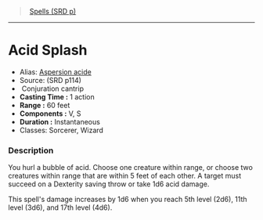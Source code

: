 ﻿> [Spells (SRD p)](srd_spells.md)

---

# Acid Splash

- Alias: [Aspersion acide](hd_spells_aspersion_acide.md)
- Source: (SRD p114)
-  Conjuration cantrip
- **Casting Time :** 1 action
- **Range :** 60 feet
- **Components :** V, S
- **Duration :** Instantaneous
- Classes: Sorcerer, Wizard

### Description

You hurl a bubble of acid. Choose one creature within range, or choose two creatures within range that are within 5 feet of each other. A target must succeed on a Dexterity saving throw or take 1d6 acid damage.

This spell's damage increases by 1d6 when you reach 5th level (2d6), 11th level (3d6), and 17th level (4d6).

[Aspersion acide]: spells_hd.md#aspersion-acide
[Aide]: spells_hd.md#aide
[Alarme]: spells_hd.md#alarme
[Modifier son apparence]: spells_hd.md#modifier-son-apparence
[Amitié avec les animaux]: spells_hd.md#amitié-avec-les-animaux
[Messager animal]: spells_hd.md#messager-animal
[Formes animales]: spells_hd.md#formes-animales
[Animation des morts]: spells_hd.md#animation-des-morts
[Animation des objets]: spells_hd.md#animation-des-objets
[Coquille antivie]: spells_hd.md#coquille-antivie
[Champ antimagie]: spells_hd.md#champ-antimagie
[Répulsion/attirance]: spells_hd.md#répulsionattirance
[Oeil magique]: spells_hd.md#oeil-magique
[Verrou magique]: spells_hd.md#verrou-magique
[Projection astrale]: spells_hd.md#projection-astrale
[Augure]: spells_hd.md#augure
[Éveil]: spells_hd.md#Éveil
[Fléau]: spells_hd.md#fléau
[Bannissement]: spells_hd.md#bannissement
[Peau d'écorce]: spells_hd.md#peau-décorce
[Lueur d'espoir]: spells_hd.md#lueur-despoir
[Jeter une malédiction]: spells_hd.md#jeter-une-malédiction
[Main magique]: spells_hd.md#main-magique
[Barrière de lames]: spells_hd.md#barrière-de-lames
[Bénédiction]: spells_hd.md#bénédiction
[Flétrissement]: spells_hd.md#flétrissement
[Cécité/Surdité]: spells_hd.md#cécitésurdité
[Clignotement]: spells_hd.md#clignotement
[Flou]: spells_hd.md#flou
[Frappe lumineuse]: spells_hd.md#frappe-lumineuse
[Mains brûlantes]: spells_hd.md#mains-brûlantes
[Appel de la foudre]: spells_hd.md#appel-de-la-foudre
[Apaisement des émotions]: spells_hd.md#apaisement-des-émotions
[Chaîne d'éclairs]: spells_hd.md#chaîne-déclairs
[Charme-personne]: spells_hd.md#charme-personne
[Contact glacial]: spells_hd.md#contact-glacial
[Cercle de mort]: spells_hd.md#cercle-de-mort
[Clairvoyance]: spells_hd.md#clairvoyance
[Clone]: spells_hd.md#clone
[Nuage mortel]: spells_hd.md#nuage-mortel
[Couleurs dansantes]: spells_hd.md#couleurs-dansantes
[Injonction]: spells_hd.md#injonction
[Communion]: spells_hd.md#communion
[Communion avec la nature]: spells_hd.md#communion-avec-la-nature
[Compréhension des langues]: spells_hd.md#compréhension-des-langues
[Compulsion]: spells_hd.md#compulsion
[Cône de froid]: spells_hd.md#cône-de-froid
[Confusion]: spells_hd.md#confusion
[Invoquer des animaux]: spells_hd.md#invoquer-des-animaux
[Invoquer un céleste]: spells_hd.md#invoquer-un-céleste
[Invoquer un élémentaire]: spells_hd.md#invoquer-un-élémentaire
[Invoquer une fée]: spells_hd.md#invoquer-une-fée
[Invoquer des élémentaires mineurs]: spells_hd.md#invoquer-des-élémentaires-mineurs
[Invoquer des êtres des bois]: spells_hd.md#invoquer-des-êtres-des-bois
[Contacter un autre plan]: spells_hd.md#contacter-un-autre-plan
[Contagion]: spells_hd.md#contagion
[Contingence]: spells_hd.md#contingence
[Flamme éternelle]: spells_hd.md#flamme-éternelle
[Contrôle de l'eau]: spells_hd.md#contrôle-de-leau
[Contrôle du climat]: spells_hd.md#contrôle-du-climat
[Contresort]: spells_hd.md#contresort
[Création de nourriture et d'eau]: spells_hd.md#création-de-nourriture-et-deau
[Création ou destruction d'eau]: spells_hd.md#création-ou-destruction-deau
[Création de mort-vivant]: spells_hd.md#création-de-mort-vivant
[Création]: spells_hd.md#création
[Soin des blessures]: spells_hd.md#soin-des-blessures
[Lumières dansantes]: spells_hd.md#lumières-dansantes
[Ténèbres]: spells_hd.md#ténèbres
[Vision dans le noir]: spells_hd.md#vision-dans-le-noir
[Lumière du jour]: spells_hd.md#lumière-du-jour
[Protection contre la mort]: spells_hd.md#protection-contre-la-mort
[Boule de feu à explosion retardée]: spells_hd.md#boule-de-feu-à-explosion-retardée
[Demi-plan]: spells_hd.md#demi-plan
[Détection du mal et du bien]: spells_hd.md#détection-du-mal-et-du-bien
[Détection de la magie]: spells_hd.md#détection-de-la-magie
[Détection du poison et des maladies]: spells_hd.md#détection-du-poison-et-des-maladies
[Détection des pensées]: spells_hd.md#détection-des-pensées
[Porte dimensionnelle]: spells_hd.md#porte-dimensionnelle
[Déguisement]: spells_hd.md#déguisement
[Désintégration]: spells_hd.md#désintégration
[Dissipation du mal et du bien]: spells_hd.md#dissipation-du-mal-et-du-bien
[Dissipation de la magie]: spells_hd.md#dissipation-de-la-magie
[Divination]: spells_hd.md#divination
[Faveur divine]: spells_hd.md#faveur-divine
[Parole divine]: spells_hd.md#parole-divine
[Dominer une bête]: spells_hd.md#dominer-une-bête
[Dominer un monstre]: spells_hd.md#dominer-un-monstre
[Dominer un humanoïde]: spells_hd.md#dominer-un-humanoïde
[Convocations instantanées]: spells_hd.md#convocations-instantanées
[Rêve]: spells_hd.md#rêve
[Druidisme]: spells_hd.md#druidisme
[Tremblement de terre]: spells_hd.md#tremblement-de-terre
[Explosion occulte]: spells_hd.md#explosion-occulte
[Amélioration de caractéristique]: spells_hd.md#amélioration-de-caractéristique
[Agrandir/Rétrécir]: spells_hd.md#agrandirrétrécir
[Enchevêtrement]: spells_hd.md#enchevêtrement
[Envoûtement]: spells_hd.md#envoûtement
[Forme éthérée]: spells_hd.md#forme-éthérée
[Tentacules noirs]: spells_hd.md#tentacules-noirs
[Repli expéditif]: spells_hd.md#repli-expéditif
[Mauvais oeil]: spells_hd.md#mauvais-oeil
[Fabrication]: spells_hd.md#fabrication
[Lueurs féeriques]: spells_hd.md#lueurs-féeriques
[Simulacre de vie]: spells_hd.md#simulacre-de-vie
[Peur]: spells_hd.md#peur
[Léger comme une plume]: spells_hd.md#léger-comme-une-plume
[Esprit faible]: spells_hd.md#esprit-faible
[Appel de familier]: spells_hd.md#appel-de-familier
[Trouver une monture]: spells_hd.md#trouver-une-monture
[Trouver un chemin]: spells_hd.md#trouver-un-chemin
[Trouver les pièges]: spells_hd.md#trouver-les-pièges
[Doigt de mort]: spells_hd.md#doigt-de-mort
[Trait de feu]: spells_hd.md#trait-de-feu
[Bouclier de feu]: spells_hd.md#bouclier-de-feu
[Tempête de feu]: spells_hd.md#tempête-de-feu
[Boule de feu]: spells_hd.md#boule-de-feu
[Lame de feu]: spells_hd.md#lame-de-feu
[Colonne de flamme]: spells_hd.md#colonne-de-flamme
[Sphère de feu]: spells_hd.md#sphère-de-feu
[Pétrification]: spells_hd.md#pétrification
[Vol]: spells_hd.md#vol
[Nappe de brouillard]: spells_hd.md#nappe-de-brouillard
[Interdiction]: spells_hd.md#interdiction
[Cage de force]: spells_hd.md#cage-de-force
[Prémonition]: spells_hd.md#prémonition
[Liberté de mouvement]: spells_hd.md#liberté-de-mouvement
[Forme gazeuse]: spells_hd.md#forme-gazeuse
[Portail]: spells_hd.md#portail
[Coercition mystique]: spells_hd.md#coercition-mystique
[Doux repos]: spells_hd.md#doux-repos
[Insecte géant]: spells_hd.md#insecte-géant
[Bagou]: spells_hd.md#bagou
[Globe d'invulnérabilité]: spells_hd.md#globe-dinvulnérabilité
[Glyphe de protection]: spells_hd.md#glyphe-de-protection
[Baies nourricières]: spells_hd.md#baies-nourricières
[Graisse]: spells_hd.md#graisse
[Invisibilité supérieure]: spells_hd.md#invisibilité-supérieure
[Restauration supérieure]: spells_hd.md#restauration-supérieure
[Gardien de la foi]: spells_hd.md#gardien-de-la-foi
[Protections et sceaux]: spells_hd.md#protections-et-sceaux
[Assistance]: spells_hd.md#assistance
[Balisage]: spells_hd.md#balisage
[Bourrasque]: spells_hd.md#bourrasque
[Sanctification]: spells_hd.md#sanctification
[Terrain hallucinatoire]: spells_hd.md#terrain-hallucinatoire
[Contamination]: spells_hd.md#contamination
[Hâte]: spells_hd.md#hâte
[Guérison]: spells_hd.md#guérison
[Mot de guérison]: spells_hd.md#mot-de-guérison
[Chauffer le métal]: spells_hd.md#chauffer-le-métal
[Représailles infernales]: spells_hd.md#représailles-infernales
[Festin des héros]: spells_hd.md#festin-des-héros
[Héroïsme]: spells_hd.md#héroïsme
[Immobiliser un monstre]: spells_hd.md#immobiliser-un-monstre
[Immobiliser un humanoïde]: spells_hd.md#immobiliser-un-humanoïde
[Aura sacrée]: spells_hd.md#aura-sacrée
[Marque du chasseur]: spells_hd.md#marque-du-chasseur
[Motif hypnotique]: spells_hd.md#motif-hypnotique
[Tempête de grêle]: spells_hd.md#tempête-de-grêle
[Identification]: spells_hd.md#identification
[Texte illusoire]: spells_hd.md#texte-illusoire
[Emprisonnement]: spells_hd.md#emprisonnement
[Nuage incendiaire]: spells_hd.md#nuage-incendiaire
[Blessure]: spells_hd.md#blessure
[Fléau d'insectes]: spells_hd.md#fléau-dinsectes
[Invisibilité]: spells_hd.md#invisibilité
[Saut]: spells_hd.md#saut
[Déblocage]: spells_hd.md#déblocage
[Légende]: spells_hd.md#légende
[Coffre secret]: spells_hd.md#coffre-secret
[Petite hutte]: spells_hd.md#petite-hutte
[Restauration inférieure]: spells_hd.md#restauration-inférieure
[Lévitation]: spells_hd.md#lévitation
[Lumière]: spells_hd.md#lumière
[Éclair]: spells_hd.md#Éclair
[Localiser des animaux ou des plantes]: spells_hd.md#localiser-des-animaux-ou-des-plantes
[Localiser une créature]: spells_hd.md#localiser-une-créature
[Localiser un objet]: spells_hd.md#localiser-un-objet
[Grande foulée]: spells_hd.md#grande-foulée
[Armure du mage]: spells_hd.md#armure-du-mage
[Main du mage]: spells_hd.md#main-du-mage
[Cercle magique]: spells_hd.md#cercle-magique
[Possession]: spells_hd.md#possession
[Projectile magique]: spells_hd.md#projectile-magique
[Bouche magique]: spells_hd.md#bouche-magique
[Arme magique]: spells_hd.md#arme-magique
[Image majeure]: spells_hd.md#image-majeure
[Soin des blessures de groupe]: spells_hd.md#soin-des-blessures-de-groupe
[Guérison de groupe]: spells_hd.md#guérison-de-groupe
[Mot de guérison de groupe]: spells_hd.md#mot-de-guérison-de-groupe
[Suggestion de groupe]: spells_hd.md#suggestion-de-groupe
[Labyrinthe]: spells_hd.md#labyrinthe
[Fusion dans la pierre]: spells_hd.md#fusion-dans-la-pierre
[Flèche acide]: spells_hd.md#flèche-acide
[Réparation]: spells_hd.md#réparation
[Message]: spells_hd.md#message
[Nuée de météores]: spells_hd.md#nuée-de-météores
[Esprit impénétrable]: spells_hd.md#esprit-impénétrable
[Illusion mineure]: spells_hd.md#illusion-mineure
[Mirage]: spells_hd.md#mirage
[Image miroir]: spells_hd.md#image-miroir
[Tromperie]: spells_hd.md#tromperie
[Pas brumeux]: spells_hd.md#pas-brumeux
[Modification de mémoire]: spells_hd.md#modification-de-mémoire
[Rayon de lune]: spells_hd.md#rayon-de-lune
[Chien de garde]: spells_hd.md#chien-de-garde
[Manoir somptueux]: spells_hd.md#manoir-somptueux
[Sanctuaire privé]: spells_hd.md#sanctuaire-privé
[Épée magique]: spells_hd.md#Épée-magique
[Déplacer la terre]: spells_hd.md#déplacer-la-terre
[Non-détection]: spells_hd.md#non-détection
[Aura magique de l'arcaniste]: spells_hd.md#aura-magique-de-larcaniste
[Sphère glacée]: spells_hd.md#sphère-glacée
[Sphère résiliente]: spells_hd.md#sphère-résiliente
[Danse irrésistible]: spells_hd.md#danse-irrésistible
[Passage sans trace]: spells_hd.md#passage-sans-trace
[Passe-muraille]: spells_hd.md#passe-muraille
[Assassin imaginaire]: spells_hd.md#assassin-imaginaire
[Monture fantôme]: spells_hd.md#monture-fantôme
[Allié planaire]: spells_hd.md#allié-planaire
[Entrave planaire]: spells_hd.md#entrave-planaire
[Changement de plan]: spells_hd.md#changement-de-plan
[Croissance végétale]: spells_hd.md#croissance-végétale
[Bouffée de poison]: spells_hd.md#bouffée-de-poison
[Métamorphose]: spells_hd.md#métamorphose
[Mot de pouvoir mortel]: spells_hd.md#mot-de-pouvoir-mortel
[Mot de pouvoir étourdissant]: spells_hd.md#mot-de-pouvoir-étourdissant
[Prière de soins]: spells_hd.md#prière-de-soins
[Prestidigitation]: spells_hd.md#prestidigitation
[Embruns prismatiques]: spells_hd.md#embruns-prismatiques
[Mur prismatique]: spells_hd.md#mur-prismatique
[Produire une flamme]: spells_hd.md#produire-une-flamme
[Illusion programmée]: spells_hd.md#illusion-programmée
[Image projetée]: spells_hd.md#image-projetée
[Protection contre les énergies]: spells_hd.md#protection-contre-les-énergies
[Protection contre le mal et le bien]: spells_hd.md#protection-contre-le-mal-et-le-bien
[Protection contre le poison]: spells_hd.md#protection-contre-le-poison
[Purification de la nourriture et de l'eau]: spells_hd.md#purification-de-la-nourriture-et-de-leau
[Rappel à la vie]: spells_hd.md#rappel-à-la-vie
[Lien télépathique]: spells_hd.md#lien-télépathique
[Rayon affaiblissant]: spells_hd.md#rayon-affaiblissant
[Rayon de givre]: spells_hd.md#rayon-de-givre
[Régénération]: spells_hd.md#régénération
[Réincarnation]: spells_hd.md#réincarnation
[Lever une malédiction]: spells_hd.md#lever-une-malédiction
[Résistance]: spells_hd.md#résistance
[Résurrection]: spells_hd.md#résurrection
[Inversion de la gravité]: spells_hd.md#inversion-de-la-gravité
[Revigorer]: spells_hd.md#revigorer
[Corde enchantée]: spells_hd.md#corde-enchantée
[Flamme sacrée]: spells_hd.md#flamme-sacrée
[Sanctuaire]: spells_hd.md#sanctuaire
[Rayon ardent]: spells_hd.md#rayon-ardent
[Scrutation]: spells_hd.md#scrutation
[Voir l'invisible]: spells_hd.md#voir-linvisible
[Apparence trompeuse]: spells_hd.md#apparence-trompeuse
[Envoi de message]: spells_hd.md#envoi-de-message
[Séquestration]: spells_hd.md#séquestration
[Changement de forme]: spells_hd.md#changement-de-forme
[Briser]: spells_hd.md#briser
[Bouclier]: spells_hd.md#bouclier
[Bouclier de la foi]: spells_hd.md#bouclier-de-la-foi
[Gourdin magique]: spells_hd.md#gourdin-magique
[Poigne électrique]: spells_hd.md#poigne-électrique
[Silence]: spells_hd.md#silence
[Image silencieuse]: spells_hd.md#image-silencieuse
[Simulacre]: spells_hd.md#simulacre
[Sommeil]: spells_hd.md#sommeil
[Tempête de neige]: spells_hd.md#tempête-de-neige
[Lenteur]: spells_hd.md#lenteur
[Épargner les mourants]: spells_hd.md#Épargner-les-mourants
[Communication avec les animaux]: spells_hd.md#communication-avec-les-animaux
[Communication avec les morts]: spells_hd.md#communication-avec-les-morts
[Communication avec les plantes]: spells_hd.md#communication-avec-les-plantes
[Pattes d'araignée]: spells_hd.md#pattes-daraignée
[Croissance d'épines]: spells_hd.md#croissance-dépines
[Esprits gardiens]: spells_hd.md#esprits-gardiens
[Arme spirituelle]: spells_hd.md#arme-spirituelle
[Nuage puant]: spells_hd.md#nuage-puant
[Façonnage de la pierre]: spells_hd.md#façonnage-de-la-pierre
[Peau de pierre]: spells_hd.md#peau-de-pierre
[Tempête vengeresse]: spells_hd.md#tempête-vengeresse
[Suggestion]: spells_hd.md#suggestion
[Rayon de soleil]: spells_hd.md#rayon-de-soleil
[Éclat du soleil]: spells_hd.md#Éclat-du-soleil
[Symbole]: spells_hd.md#symbole
[Fou rire]: spells_hd.md#fou-rire
[Télékinésie]: spells_hd.md#télékinésie
[Téléportation]: spells_hd.md#téléportation
[Cercle de téléportation]: spells_hd.md#cercle-de-téléportation
[Disque flottant]: spells_hd.md#disque-flottant
[Thaumaturgie]: spells_hd.md#thaumaturgie
[Vague tonnante]: spells_hd.md#vague-tonnante
[Arrêt du temps]: spells_hd.md#arrêt-du-temps
[Langues]: spells_hd.md#langues
[Transport végétal]: spells_hd.md#transport-végétal
[Passage par les arbres]: spells_hd.md#passage-par-les-arbres
[Métamorphose suprême]: spells_hd.md#métamorphose-suprême
[Résurrection suprême]: spells_hd.md#résurrection-suprême
[Vision suprême]: spells_hd.md#vision-suprême
[Viser juste]: spells_hd.md#viser-juste
[Serviteur invisible]: spells_hd.md#serviteur-invisible
[Caresse du vampire]: spells_hd.md#caresse-du-vampire
[Moquerie cruelle]: spells_hd.md#moquerie-cruelle
[Mur de feu]: spells_hd.md#mur-de-feu
[Mur de force]: spells_hd.md#mur-de-force
[Mur de glace]: spells_hd.md#mur-de-glace
[Mur de pierre]: spells_hd.md#mur-de-pierre
[Mur d'épines]: spells_hd.md#mur-dépines
[Lien de protection]: spells_hd.md#lien-de-protection
[Respiration aquatique]: spells_hd.md#respiration-aquatique
[Marche sur l'eau]: spells_hd.md#marche-sur-leau
[Toile d'araignée]: spells_hd.md#toile-daraignée
[Étrangeté]: spells_hd.md#Étrangeté
[Marche sur le vent]: spells_hd.md#marche-sur-le-vent
[Mur de vent]: spells_hd.md#mur-de-vent
[Souhait]: spells_hd.md#souhait
[Mot de retour]: spells_hd.md#mot-de-retour
[Zone de vérité]: spells_hd.md#zone-de-vérité
[antimagic field]: spells_vo.hd#antimagic-field
[arcane lock]: spells_vo.hd#arcane-lock
[charm person]: spells_vo.hd#charm-person
[confusion]: spells_vo.hd#confusion
[daylight]: spells_vo.hd#daylight
[dancing lights]: spells_vo.hd#dancing-lights
[detect magic]: spells_vo.hd#detect-magic
[disintegrate]: spells_vo.hd#disintegrate
[dispel magic]: spells_vo.hd#dispel-magic
[entangle]: spells_vo.hd#entangle
[fireball]: spells_vo.hd#fireball
[greater restoration]: spells_vo.hd#greater-restoration
[heal]: spells_vo.hd#heal
[knock]: spells_vo.hd#knock
[magic missile]: spells_vo.hd#magic-missile
[minor illusion]: spells_vo.hd#minor-illusion
[passwall]: spells_vo.hd#passwall
[plane shift]: spells_vo.hd#plane-shift
[protection from evil and good]: spells_vo.hd#protection-from-evil-and-good
[remove curse]: spells_vo.hd#remove-curse
[stinking cloud]: spells_vo.hd#stinking-cloud
[suggestion]: spells_vo.hd#suggestion
[true resurrection]: spells_vo.hd#true-resurrection
[wall of fire]: spells_vo.hd#wall-of-fire
[wall of force]: spells_vo.hd#wall-of-force
[web]: spells_vo.hd#web
[wish]: spells_vo.hd#wish
[SpellsVO]: #
[SpellVO]: #
